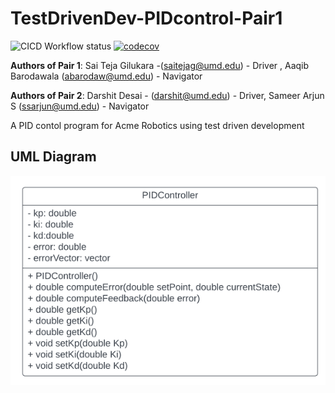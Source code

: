 # TestDrivenDev-PIDcontrol-Pair1

![CICD Workflow status](https://github.com/saiteja12-g/TestDrivenDev-PIDcontrol-Pair1/actions/workflows/run-unit-test-and-upload-codecov.yml/badge.svg) [![codecov](https://codecov.io/gh/saiteja12-g/TestDrivenDev-PIDcontrol-Pair1/branch/main/graph/badge.svg)](https://codecov.io/gh/saiteja12-g/TestDrivenDev-PIDcontrol-Pair1)

**Authors of Pair 1**: Sai Teja Gilukara -(saitejag@umd.edu) - Driver , Aaqib Barodawala (abarodaw@umd.edu) - Navigator

**Authors of Pair 2**: Darshit Desai - (darshit@umd.edu) - Driver, Sameer Arjun S (ssarjun@umd.edu) - Navigator

A PID contol program for Acme Robotics using test driven development

## UML Diagram

![Alt text](UML_diagram/image.png)
